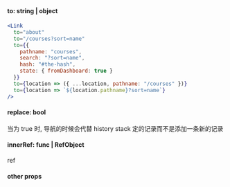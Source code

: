 ## <Link>

#### to: string | object

```jsx
<Link
  to="about"
  to="/courses?sort=name"
  to={{
    pathname: "courses",
    search: "?sort=name",
    hash: "#the-hash",
    state: { fromDashboard: true }
  }}
  to={location => ({ ...location, pathname: "/courses" })}
  to={location => `${location.pathname}?sort=name`}
/>
```

#### replace: bool

当为 true 时, 导航的时候会代替 history stack 定的记录而不是添加一条新的记录

#### innerRef: func | RefObject

ref

#### other props
